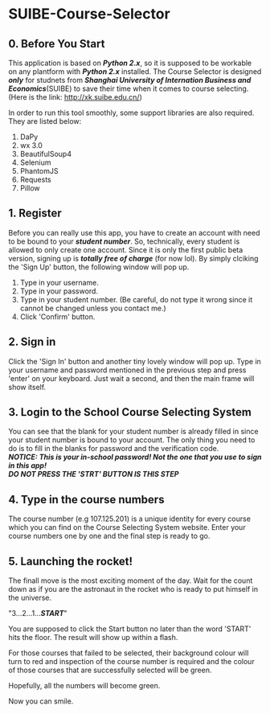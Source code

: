 # SUIBE-Course-Selector
## 0. Before You Start
This application is based on ___Python 2.x___, so it is supposed to be workable on any plantform with ___Python 2.x___ installed. The Course Selector is designed ___only___ for studnets from ___Shanghai University of Internation Business and Economics___(SUIBE) to save their time when it comes to course selecting.(Here is the link: http://xk.suibe.edu.cn/)  

In order to run this tool smoothly, some support libraries are also required. They are listed below:  
1. DaPy
2. wx 3.0
3. BeautifulSoup4
4. Selenium
5. PhantomJS
6. Requests
7. Pillow
## 1. Register
Before you can really use this app, you have to create an account with need to be bound to your ___student number___. So, technically, every student is allowed to only create one account. Since it is only the first public beta version, signing up is ___totally free of charge___ (for now lol). By simply clciking the 'Sign Up' button, the following window will pop up.
1. Type in your username.
2. Type in your password.
3. Type in your student number. (Be careful, do not type it wrong since it cannot be changed unless you contact me.)
4. Click 'Confirm' button.
## 2. Sign in
Click the 'Sign In' button and another tiny lovely window will pop up. Type in your username and password mentioned in the previous step and press 'enter' on your keyboard. Just wait a second, and then the main frame will show itself.
## 3. Login to the School Course Selecting System
You can see that the blank for your student number is already filled in since your student number is bound to your account. 
The only thing you need to do is to fill in the blanks for password and the verification code.  
***NOTICE: This is your in-school password! Not the one that you use to sign in this app!***   
___DO NOT PRESS THE 'STRT' BUTTON IS THIS STEP___
## 4. Type in the course numbers
The course number (e.g 107.125.201) is a unique identity for every course which you can find on the Course Selecting System website. Enter your course numbers one by one and the final step is ready to go.
## 5. Launching the rocket!
The finall move is the most exciting moment of the day. Wait for the count down as if you are the astronaut in the rocket who is ready to put himself in the universe.

"3...2...1...***START***"  

You are supposed to click the Start button no later than the word 'START' hits the floor. The result will show up within a flash.

For those courses that failed to be selected, their background colour will turn to red and inspection of the course number is required and the colour of those courses that are successfully selected will be green.

Hopefully, all the numbers will become green. 

Now you can smile.
